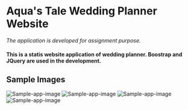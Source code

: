 # Aqua's Tale Wedding Planner Website
*The application is developed for assignment purpose.*

#### This is a statis website application of wedding planner. Boostrap and JQuery are used in the development. ####

## Sample Images ##
![Sample-app-image](https://github.com/lx-see/ifoodbank-android-app/blob/main/img/01.png)
![Sample-app-image](https://github.com/lx-see/ifoodbank-android-app/blob/main/img/02.png)
![Sample-app-image](https://github.com/lx-see/ifoodbank-android-app/blob/main/img/03.png)
![Sample-app-image](https://github.com/lx-see/ifoodbank-android-app/blob/main/img/04.png)
